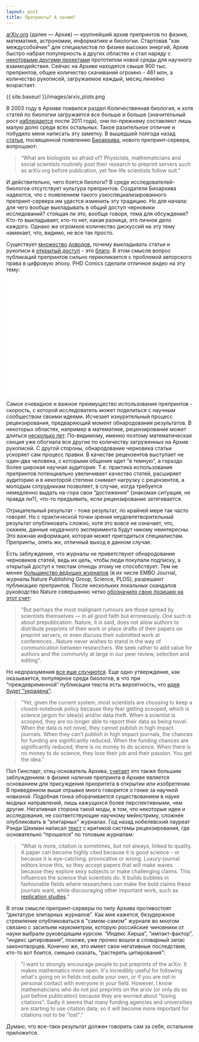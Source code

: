 ```yaml
---
layout: post
title: Препринты? А зачем?
---
```

[arXiv.org](http://arxiv.org/) (далее — Архив)  —  крупнейший архив препринтов по физике, математике, астрономии, информатике и биологии. Стартовав "как междусобойчик" для специалистов по физике высоких энергий, Архив быстро набрал популярность в других областях и стал наряду с [некоторыми другими проектами](http://www.nytimes.com/2012/01/17/science/open-science-challenges-journal-tradition-with-web-collaboration.html?_r=1&src=me&ref=general) прототипом новой среды для научного взаимодействия. Сейчас на Архиве находятся свыше 900 тыс. препринтов, общее количество скачиваний огромно - 461 млн, а количество рукописей, загружаемое каждый, месяц линейно возрастает.

{{ site.baseurl }}/images/arxiv_plots.png

В 2003 году в Архиве появился раздел Количественная биология, и хотя статей по биологии загружается все больше и больше (значительный рост [наблюдается](http://www.nature.com/news/preprints-come-to-life-1.14140) после 2011 года), они по-прежнему составляют лишь малую долю среди всех остальных. Такое разительное отличие и побудило меня написать эту заметку.
В вышедшей полгода назад [статье](http://www.nature.com/news/preprints-come-to-life-1.14140), посвященной появлению [Биоархива](http://biorxiv.org/), нового препринт-сервера, вопрошают:

>“What are biologists so afraid of? Physicists, mathematicians and social scientists routinely post their research to preprint servers such as arXiv.org before publication, yet few life scientists follow suit.”

И действительно, чего боятся биологи? В среде исследователей-биологов отсутствует культура препринтов. Создатели Биоархива надеются, что с появлением такого узкоспециализированного препринт-сервера им удастся изменить эту традицию.
Но для начала: для чего вообще выкладывать в общий доступ черновики исследований? стоящая ли это, вообще говоря, тема для обсуждения? Кто-то выкладывает, кто-то нет, какая разница, это личное дело каждого. Однако же огромное количество дискуссий на эту тему намекает, что, видимо, не все так просто.

Существует [множество](http://openaccess.eprints.org/) [доводов](http://opcit.eprints.org/oacitation-biblio.html), почему выкладывать статьи и рукописи в [открытый доступ](http://ru.wikipedia.org/wiki/%D0%9E%D1%82%D0%BA%D1%80%D1%8B%D1%82%D1%8B%D0%B9_%D0%B4%D0%BE%D1%81%D1%82%D1%83%D0%BF) - это [благо](http://legacy.earlham.edu/~peters/fos/overview.htm). В этом смысле вопрос публикаций препринтов сильно перекликается с проблемой авторского права в цифровую эпоху. PHD Comics сделали отличное видео на эту тему:

<iframe width="420" height="315" src="//www.youtube.com/embed/L5rVH1KGBCY" frameborder="0" allowfullscreen></iframe>

Самое очевидное и важное преимущество использования препринтов - скорость, с которой исследователь может поделиться с научным сообществом своими идеями. Исчезает изнурительный процесс рецензирования, предваряющий момент обнародования результатов. В некоторых областях, например в математике, рецензирование может длиться [несколько лет](http://www.ams.org/notices/201310/rnoti-p1390.pdf). По-видимому, именно поэтому математическая секция уже обогнала все другие по количеству загруженных на Архив рукописей. С другой стороны, обнародование черновика статьи ускоряет сам процесс правки. В качестве рецензентов выступает не один-два человека, с которыми общение идет “в темную”, а гораздо более широкая научная аудитория. Т.е. практика использования препринтов потенциально увеличивает качество статей, расширяет аудиторию и в некоторой степени снимает нагрузку с рецензентов, а молодым сотрудникам позволяет, в случае, когда требуется немедленно выдать на-гора свои “достижения” (знакомая ситуация, не правда ли?), что-то предъявить, если рецензирование затягивается.

Отрицательный результат - тоже результат, по крайней мере так часто говорят. Но с практической точки зрения неудовлетворительный результат опубликовать сложно, хотя это вовсе не означает, что, скажем,  данные неудачного эксперимента будут никому неинтересны. Это важная информация, которая может пригодиться специалистам. Препринты, опять же, отличный выход в данном случае.

Есть заблуждение, что журналы не приветствуют обнародование черновиков статей, ведь их цель, чтобы люди покупали подписку, а открытый доступ к текстам отнюдь этому не способствует. Тем не менее [большинство ведущих журналов](http://en.wikipedia.org/wiki/List_of_academic_journals_by_preprint_policy) (в их числе EMBO Journal, журналы Nature Publishing Group, Science, PLOS), разрешают публикацию препринтов. После нескольких локальных скандалов руководство Nature совершенно четко [обозначило свою позицию на этот счет](http://www.nature.com/nature/journal/v434/n7031/full/434257b.html):

>"But perhaps the most malignant rumours are those spread by scientists themselves — in all good faith but erroneously. One such is about prepublication. Nature, it is said, does not allow authors to distribute preprints of their work or place drafts of their papers on preprint servers, or even discuss their submitted work at conferences...Nature never wishes to stand in the way of communication between researchers. We seek rather to add value for authors and the community at large in our peer review, selection and editing".

Но недоразумения [все еще случаются](http://www.aps.org/publications/apsnews/201211/preprint.cfm).
Еще одно утверждение, как оказывается, популярное среди биологов, в что при “преждевременной” публикации текста есть вероятность, что [идея будет “украдена”](http://blogs.nature.com/soapboxscience/2012/05/31/reaching-out-why-are-scientists-trapped-in-the-ivory-tower-and-what-can-be-done-to-escape): 

>"Yet, given the current system, most scientists are choosing to keep a closed-notebook policy because they fear getting scooped, which is science jargon for idea(s) and/or data theft. When a scientist is scooped, they are no longer able to report their data as being novel. When the data is not novel, they cannot publish in high impact journals. When they can’t publish in high impact journals, the chances for funding are significantly reduced. When the funding chances are significantly reduced, there is no money to do science. When there is no money to do science, they lose their job and their passion. You get the idea."

Пол Гинспарг, отец-основатель Архива, [считает](http://blogs.nature.com/soapboxscience/2012/05/31/reaching-out-why-are-scientists-trapped-in-the-ivory-tower-and-what-can-be-done-to-escape) это также большим заблуждением: в физике наличие препринта в Архиве является основанием для присуждения приоритета в открытии или изобретении.
В приведенном выше отрывке много говорится о гонке за научной новизной. Подобная гонка оборачивается существованием в науке модных направлений, лишь кажущихся более перспективными, чем другие. Негативная сторона такой моды, в том, что некоторые идеи и исследования, не соответствующие научному мейнстриму, сложнее опубликовать в “элитарных“ журналах. Год назад нобелевский лауреат Рэнди Шекман написал [текст](http://www.theguardian.com/commentisfree/2013/dec/09/how-journals-nature-science-cell-damage-science) с критикой системы рецензирования, где основательно “прошелся” по топовым журналам:

>"What is more, citation is sometimes, but not always, linked to quality. A paper can become highly cited because it is good science – or because it is eye-catching, provocative or wrong. Luxury-journal editors know this, so they accept papers that will make waves because they explore sexy subjects or make challenging claims. This influences the science that scientists do. It builds bubbles in fashionable fields where researchers can make the bold claims these journals want, while discouraging other important work, such as [replication studies](http://www.theguardian.com/commentisfree/2012/sep/14/solution-scientific-fraud-replication)."

В этом смысле препринт-серверы по типу Архива противостоят “диктатуре элитарных журналов”. Как мне кажется, безудержное стремление опубликоваться в "самом-самом" журнале во многом связано с засильем наукометрии, которую российские чиновники от науки выбрали руководящим курсом. “Индекс Хирша”, “импакт-фактор”, “индекс цитирования”, похоже, уже прочно вошли в словарный запас законотворцев. Конечно же, это имеет свои негативные последствия, кто-то вот боится, смешно сказать, "растерять цитирования":

>"I want to strongly encourage people to put preprints of the arXiv. It makes mathematics more open. It's incredibly useful for following what's going on in fields not quite your own, or if you are not in personal contact with everyone in your field. However, I know mathematicians who do not put preprints on the arxiv (or only do so just before publication) because they are worried about "losing citations". Sadly it seems that many funding agencies and universities are starting to use citation data; so it will become more important for citations not to be "lost"."

Думаю, что все-таки результат должен говорить сам за себя, остальное приложится.